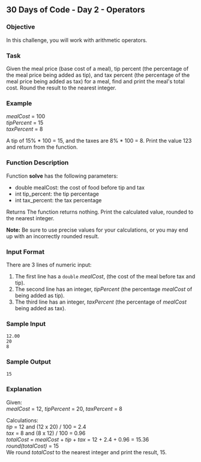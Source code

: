 ## 30 Days of Code - Day 2 - Operators

### Objective

In this challenge, you will work with arithmetic operators.

### Task

Given the meal price (base cost of a meal), tip percent (the percentage of the meal price being added as tip), and tax
percent (the percentage of the meal price being added as tax) for a meal, find and print the meal's total cost. Round
the result to the nearest integer.

### Example

<i>mealCost</i> = 100<br>
<i>tipPercent</i> = 15<br>
<i>taxPercent</i> = 8

A tip of 15% * 100 = 15, and the taxes are 8% * 100 = 8. Print the value 123 and return from the function.

### Function Description

Function <b>solve</b> has the following parameters:

<ul>
<li>double mealCost: the cost of food before tip and tax </li>
<li>int tip_percent: the tip percentage</li>
<li>int tax_percent: the tax percentage</li>
</ul>

Returns The function returns nothing. Print the calculated value, rounded to the nearest integer.

<b>Note:</b> Be sure to use precise values for your calculations, or you may end up with an incorrectly rounded result.

### Input Format

There are 3 lines of numeric input:

1. The first line has a ```double``` <i>mealCost</i>, (the cost of the meal before tax and tip).
2. The second line has an integer, <i>tipPercent</i> (the percentage <i>mealCost</i> of being added as tip).
3. The third line has an integer, <i>taxPercent</i> (the percentage of <i>mealCost</i> being added as tax).

### Sample Input

```
12.00
20
8
```

### Sample Output

```
15
```

### Explanation

Given:<br>
<i>mealCost</i> = 12, <i>tipPercent</i> = 20, <i>taxPercent</i> = 8

Calculations:<br>
<i>tip</i> = 12 and (12 x 20) / 100 = 2.4<br>
<i>tax</i> = 8 and (8 x 12) / 100 = 0.96<br>
<i>totalCost</i> = <i>mealCost</i> + <i>tip</i> + <i>tax</i> = 12 + 2.4 + 0.96 = 15.36<br>
<i>round(totalCost)</i> = 15<br>
We round <i>totalCost</i> to the nearest integer and print the result, 15.
